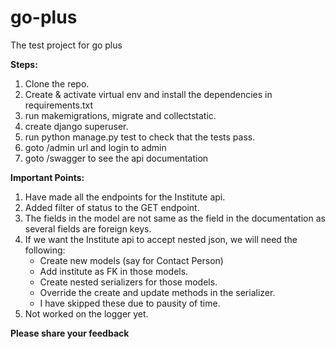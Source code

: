 # go-plus

The test project for go plus

**Steps:**

1. Clone the repo.
1. Create & activate virtual env and install the dependencies in requirements.txt
1. run makemigrations, migrate and collectstatic.
1. create django superuser.
1. run python manage.py test to check that the tests pass.
1. goto /admin url and login to admin
1. goto /swagger to see the api documentation

**Important Points:**

1. Have made all the endpoints for the Institute api.
1. Added filter of status to the GET endpoint.
1. The fields in the model are not same as the field in the documentation as several fields are foreign keys.
1. If we want the Institute api to accept nested json, we will need the following:
    - Create new models (say for Contact Person)
    - Add institute as FK in those models.
    - Create nested serializers for those models.
    - Override the create and update methods in the serializer.
    - I have skipped these due to pausity of time.
1. Not worked on the logger yet.

**Please share your feedback**
